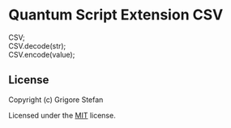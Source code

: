 # Quantum Script Extension CSV

CSV;\
CSV.decode(str);\
CSV.encode(value);

## License

Copyright (c) Grigore Stefan

Licensed under the [MIT](LICENSE) license.
